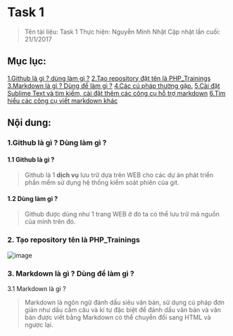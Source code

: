 # Task 1
> Tên tài liệu: Task 1
> Thực hiện: Nguyễn Minh Nhật
> Cập nhật lần cuối: 21/1/2017
## Mục lục:
[1.Github là gì ? dùng làm gì ?](#github)
[2.Tạo repository đặt tên là PHP_Trainings](#taorepository)
[3.Markdown là gì ? Dùng để làm gì ?](#markdown)
[4.Các cú pháp thường gặp.](#syntax)
[5.Cài đặt Sublime Text và tìm kiếm, cài đặt thêm các công cụ hỗ trợ markdown](#sublime)
[6.Tìm hiểu các công cụ viết markdown khác](#tool)

## Nội dung:
<a name="github"></a>
### 1.Github là gì ? Dùng làm gì ?

#### 1.1 Github là gì ?
> Github là 1 **dịch vụ** lưu trữ dựa trên WEB cho các dự án phát triển phần mềm sử dụng hệ thống kiểm soát phiên của git.

#### 1.2 Dùng làm gì ?
> Github được dùng như 1 trang WEB ở đó ta có thể lưu trữ mã nguồn của mình trên đó.

<a name="taorepository"></a>
### 2. Tạo repository tên là PHP_Trainings
![image](http://imageshack.com/a/img922/6243/WJYKdG.png)


<a name="markdown"></a>
### 3. Markdown là gì ? Dùng để làm gì ?
3.1 Markdown là gì ?
> Markdown là ngôn ngữ đánh dấu siêu văn bản, sử dụng cú pháp đơn giản như dấu cấm câu và kí tự đặc biệt để đánh dấu văn bản và văn bản được viết bằng Markdown có thể chuyển đổi sang HTML và ngược lại.
